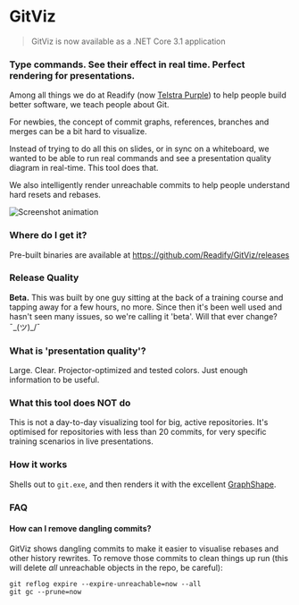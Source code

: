 GitViz
======

> GitViz is now available as a .NET Core 3.1 application

### Type commands. See their effect in real time. Perfect rendering for presentations.

Among all things we do at Readify (now [Telstra Purple](https://purple.telstra.com)) to help people build better software, we teach people about Git.

For newbies, the concept of commit graphs, references, branches and merges can be a bit hard to visualize.

Instead of trying to do all this on slides, or in sync on a whiteboard, we wanted to be able to run real commands and see a presentation quality diagram in real-time. This tool does that.

We also intelligently render unreachable commits to help people understand hard resets and rebases.

![Screenshot animation](https://raw.github.com/Readify/GitViz/master/SuperHighTechAssets/AnimatedGifTour.gif)

### Where do I get it?

Pre-built binaries are available at https://github.com/Readify/GitViz/releases

### 

### Release Quality

__Beta.__ This was built by one guy sitting at the back of a training course and tapping away for a few hours, no more. Since then it's been well used and hasn't seen many issues, so we're calling it 'beta'. Will that ever change? ¯\_(ツ)_/¯

### What is 'presentation quality'?

Large. Clear. Projector-optimized and tested colors. Just enough information to be useful.

### What this tool does NOT do

This is not a day-to-day visualizing tool for big, active repositories. It's optimised for repositories with less than 20 commits, for very specific training scenarios in live presentations.

### How it works

Shells out to `git.exe`, and then renders it with the excellent [GraphShape](https://github.com/KeRNeLith/GraphShape).

### FAQ
#### How can I remove dangling commits?
GitViz shows dangling commits to make it easier to visualise rebases and other history rewrites. To remove those commits to clean things up run (this will delete *all* unreachable objects in the repo, be careful):

```
git reflog expire --expire-unreachable=now --all
git gc --prune=now
```
